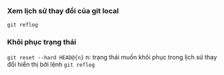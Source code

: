### Xem lịch sử thay đổi của git local
`git reflog`

### Khôi phục trạng thái
`git reset --hard HEAD@{n}`
n: trạng thái muốn khôi phục trong lịch sử thay đổi hiển thị bởi lệnh `git reflog`
